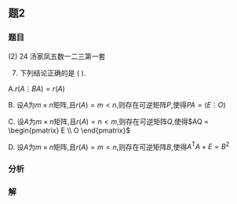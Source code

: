 ## 题2
### 题目
(2) 24 汤家凤五数一二三第一套 

7. 下列结论正确的是 ( ).

A.$r(A\vdots BA) = r(A)$

B. 设$A$为$m \times n$矩阵,且$r(A) = m < n$,则存在可逆矩阵$P$,使得$PA = (E\vdots O)$

C. 设$A$为$m \times n$矩阵,且$r(A) = n < m$,则存在可逆矩阵$Q$,使得$AQ = \begin{pmatrix} E \\ O \end{pmatrix}$

D. 设$A$为$m \times n$矩阵,且$r(A) = m < n$,则存在可逆矩阵$B$,使得$A^{\mathrm{T}}A + E = B^2$
### 分析

### 解